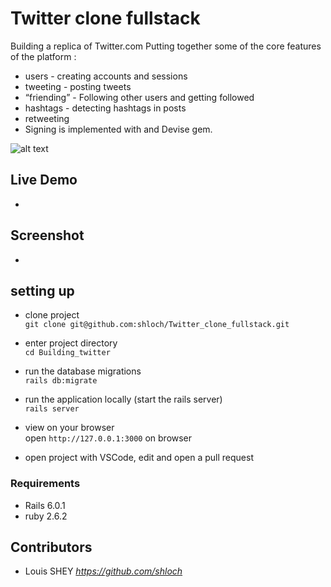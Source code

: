 # Twitter clone fullstack

Building a replica of Twitter.com
Putting together some of the core features of the platform :

- users - creating accounts and sessions
- tweeting - posting tweets
- “friending” - Following other users and getting followed
- hashtags - detecting hashtags in posts
- retweeting
- Signing is implemented with and Devise gem.

![alt text](https://github.com/shloch/Twitter_clone_fullstack/blob/dev/ERD_TWITTER%20CLONE.jpeg)

## Live Demo

- 

## Screenshot

-

## setting up

- clone project <br/>
`git clone git@github.com:shloch/Twitter_clone_fullstack.git`

- enter project directory <br/>
`cd Building_twitter`

- run the database migrations <br/>
`rails db:migrate`

- run the application locally (start the rails server) <br/>
`rails server`

- view on your browser <br/>
open `http://127.0.0.1:3000` on browser

- open project with VSCode, edit and open a pull request

### Requirements

- Rails 6.0.1
- ruby 2.6.2 


## Contributors

- Louis SHEY _https://github.com/shloch_
